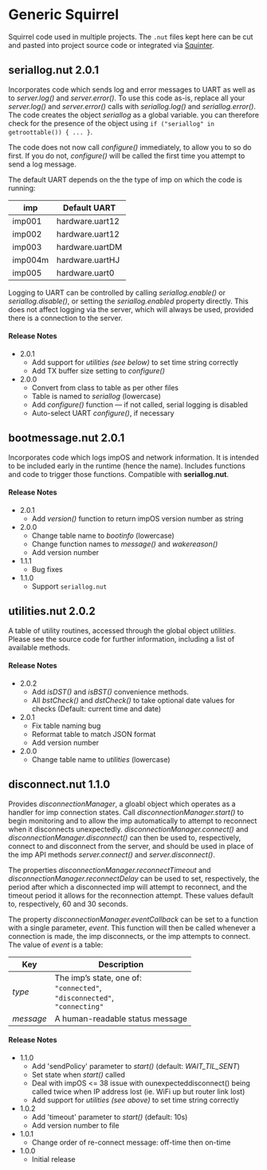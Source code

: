# Generic Squirrel #

Squirrel code used in multiple projects. The `.nut` files kept here can be cut and pasted into project source code or integrated via [Squinter](https://smittytone.github.io/squinter/version2/index.html).

## seriallog.nut 2.0.1 ##

Incorporates code which sends log and error messages to UART as well as to *server.log()* and *server.error()*. To use this code as-is, replace all your *server.log()* and *server.error()* calls with *seriallog.log()* and *seriallog.error()*. The code creates the object *seriallog* as a global variable. you can therefore check for the presence of the object using `if ("seriallog" in getroottable()) { ... }`.

The code does not now call *configure()* immediately, to allow you to so do first. If you do not, *configure()* will be called the first time you attempt to send a log message.

The default UART depends on the the type of imp on which the code is running:

| imp | Default UART |
| --- | --- |
| imp001 | hardware.uart12 |
| imp002 | hardware.uart12 |
| imp003 | hardware.uartDM |
| imp004m | hardware.uartHJ |
| imp005 | hardware.uart0 |

Logging to UART can be controlled by calling *seriallog.enable()* or *seriallog.disable()*, or setting the *seriallog.enabled* property directly. This does not affect logging via the server, which will always be used, provided there is a connection to the server.

#### Release Notes #####

- 2.0.1
  - Add support for *utilities* *(see below)* to set time string correctly
  - Add TX buffer size setting to *configure()*
- 2.0.0
  - Convert from class to table as per other files
  - Table is named to *seriallog* (lowercase)
  - Add *configure()* function &mdash; if not called, serial logging is disabled
  - Auto-select UART *configure()*, if necessary

## bootmessage.nut 2.0.1 ##

Incorporates code which logs impOS and network information. It is intended to be included early in the runtime (hence the name). Includes functions and code to trigger those functions. Compatible with **seriallog.nut**.

#### Release Notes #####

- 2.0.1
  - Add *version()* function to return impOS version number as string
- 2.0.0
  - Change table name to *bootinfo* (lowercase)
  - Change function names to *message()* and *wakereason()*
  - Add version number
- 1.1.1
  - Bug fixes
- 1.1.0
  - Support `seriallog.nut`

## utilities.nut 2.0.2 ##

A table of utility routines, accessed through the global object *utilities*. Please see the source code for further information, including a list of available methods.

#### Release Notes #####

- 2.0.2
  - Add *isDST()* and *isBST()* convenience methods.
  - All *bstCheck()* and *dstCheck()* to take optional date values for checks (Default: current time and date)
- 2.0.1
  - Fix table naming bug
  - Reformat table to match JSON format
  - Add version number
- 2.0.0
  - Change table name to *utilities* (lowercase)

## disconnect.nut 1.1.0 ##

Provides *disconnectionManager*, a gloabl object which operates as a handler for imp connection states. Call *disconnectionManager.start()* to begin monitoring and to allow the imp automatically to attempt to reconnect when it disconnects unexpectedly. *disconnectionManager.connect()* and *disconnectionManager.disconnect()* can then be used to, respectively, connect to and disconnect from the server, and should be used in place of the imp API methods *server.connect()* and *server.disconnect()*.

The properties *disconnectionManager.reconnectTimeout* and *disconnectionManager.reconnectDelay* can be used to set, respectively, the period after which a disconnected imp will attempt to reconnect, and the timeout period it allows for the reconnection attempt. These values default to, respectively, 60 and 30 seconds.

The property *disconnectionManager.eventCallback* can be set to a function with a single parameter, *event*. This function will then be called whenever a connection is made, the imp disconnects, or the imp attempts to connect. The value of *event* is a table:

| Key | Description |
| --- | --- |
| *type* | The imp’s state, one of:<br />`"connected"`,<br />`"disconnected"`,<br /> `"connecting"` |
| *message* | A human-readable status message |

#### Release Notes ####

- 1.1.0
  - Add 'sendPolicy' parameter to *start()* (default: *WAIT_TIL_SENT*)
  - Set state when *start()* called
  - Deal with impOS <= 38 issue with ounexpecteddisconnect() being called twice when IP address lost (ie. WiFi up but router link lost)
  - Add support for *utilities* *(see above)* to set time string correctly
- 1.0.2
  - Add 'timeout' parameter to *start()* (default: 10s)
  - Add version number to file
- 1.0.1
  - Change order of re-connect message: off-time then on-time
- 1.0.0
  - Initial release
